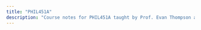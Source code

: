 ```yaml
---
title: "PHIL451A"
description: "Course notes for PHIL451A taught by Prof. Evan Thompson at UBC. All content sourced from slides or course materials are cited as such."
---
```


